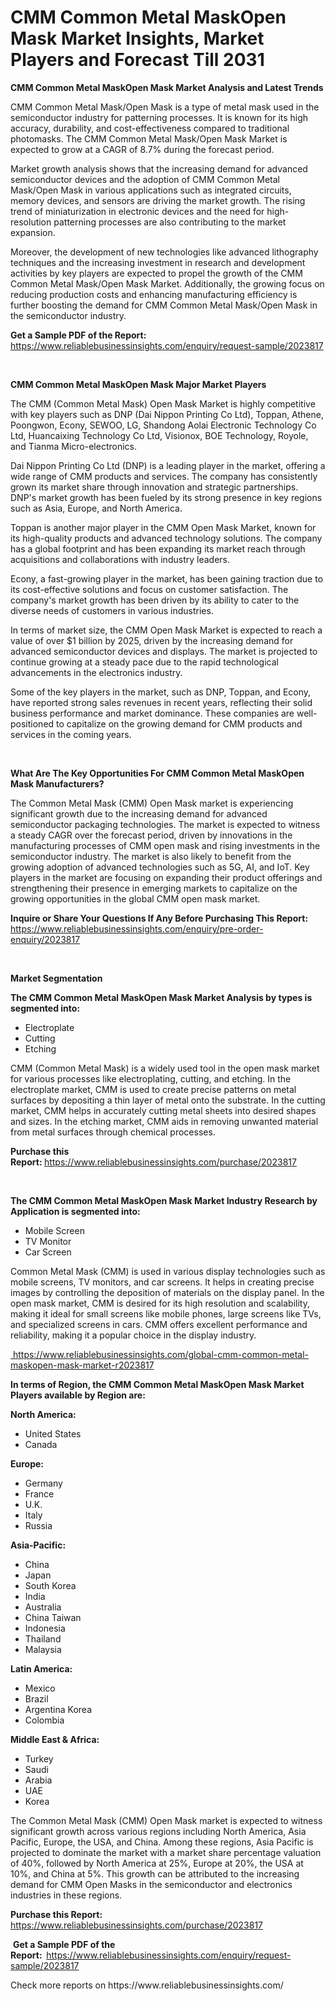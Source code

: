 <p><h1>CMM Common Metal MaskOpen Mask Market Insights, Market Players and Forecast Till 2031</h1></p><p><strong>CMM Common Metal MaskOpen Mask Market Analysis and Latest Trends</strong></p>
<p><p>CMM Common Metal Mask/Open Mask is a type of metal mask used in the semiconductor industry for patterning processes. It is known for its high accuracy, durability, and cost-effectiveness compared to traditional photomasks. The CMM Common Metal Mask/Open Mask Market is expected to grow at a CAGR of 8.7% during the forecast period.</p><p>Market growth analysis shows that the increasing demand for advanced semiconductor devices and the adoption of CMM Common Metal Mask/Open Mask in various applications such as integrated circuits, memory devices, and sensors are driving the market growth. The rising trend of miniaturization in electronic devices and the need for high-resolution patterning processes are also contributing to the market expansion.</p><p>Moreover, the development of new technologies like advanced lithography techniques and the increasing investment in research and development activities by key players are expected to propel the growth of the CMM Common Metal Mask/Open Mask Market. Additionally, the growing focus on reducing production costs and enhancing manufacturing efficiency is further boosting the demand for CMM Common Metal Mask/Open Mask in the semiconductor industry.</p></p>
<p><strong>Get a Sample PDF of the Report:&nbsp;</strong> <a href="https://www.reliablebusinessinsights.com/enquiry/request-sample/2023817">https://www.reliablebusinessinsights.com/enquiry/request-sample/2023817</a></p>
<p>&nbsp;</p>
<p><strong>CMM Common Metal MaskOpen Mask Major Market Players</strong></p>
<p><p>The CMM (Common Metal Mask) Open Mask Market is highly competitive with key players such as DNP (Dai Nippon Printing Co Ltd), Toppan, Athene, Poongwon, Econy, SEWOO, LG, Shandong Aolai Electronic Technology Co Ltd, Huancaixing Technology Co Ltd, Visionox, BOE Technology, Royole, and Tianma Micro-electronics.</p><p>Dai Nippon Printing Co Ltd (DNP) is a leading player in the market, offering a wide range of CMM products and services. The company has consistently grown its market share through innovation and strategic partnerships. DNP's market growth has been fueled by its strong presence in key regions such as Asia, Europe, and North America.</p><p>Toppan is another major player in the CMM Open Mask Market, known for its high-quality products and advanced technology solutions. The company has a global footprint and has been expanding its market reach through acquisitions and collaborations with industry leaders.</p><p>Econy, a fast-growing player in the market, has been gaining traction due to its cost-effective solutions and focus on customer satisfaction. The company's market growth has been driven by its ability to cater to the diverse needs of customers in various industries.</p><p>In terms of market size, the CMM Open Mask Market is expected to reach a value of over $1 billion by 2025, driven by the increasing demand for advanced semiconductor devices and displays. The market is projected to continue growing at a steady pace due to the rapid technological advancements in the electronics industry.</p><p>Some of the key players in the market, such as DNP, Toppan, and Econy, have reported strong sales revenues in recent years, reflecting their solid business performance and market dominance. These companies are well-positioned to capitalize on the growing demand for CMM products and services in the coming years.</p></p>
<p>&nbsp;</p>
<p><strong>What Are The Key Opportunities For CMM Common Metal MaskOpen Mask Manufacturers?</strong></p>
<p><p>The Common Metal Mask (CMM) Open Mask market is experiencing significant growth due to the increasing demand for advanced semiconductor packaging technologies. The market is expected to witness a steady CAGR over the forecast period, driven by innovations in the manufacturing processes of CMM open mask and rising investments in the semiconductor industry. The market is also likely to benefit from the growing adoption of advanced technologies such as 5G, AI, and IoT. Key players in the market are focusing on expanding their product offerings and strengthening their presence in emerging markets to capitalize on the growing opportunities in the global CMM open mask market.</p></p>
<p><strong>Inquire or Share Your Questions If Any Before Purchasing This Report:</strong> <a href="https://www.reliablebusinessinsights.com/enquiry/pre-order-enquiry/2023817">https://www.reliablebusinessinsights.com/enquiry/pre-order-enquiry/2023817</a></p>
<p>&nbsp;</p>
<p><strong>Market Segmentation</strong></p>
<p><strong>The CMM Common Metal MaskOpen Mask Market Analysis by types is segmented into:</strong></p>
<p><ul><li>Electroplate</li><li>Cutting</li><li>Etching</li></ul></p>
<p><p>CMM (Common Metal Mask) is a widely used tool in the open mask market for various processes like electroplating, cutting, and etching. In the electroplate market, CMM is used to create precise patterns on metal surfaces by depositing a thin layer of metal onto the substrate. In the cutting market, CMM helps in accurately cutting metal sheets into desired shapes and sizes. In the etching market, CMM aids in removing unwanted material from metal surfaces through chemical processes.</p></p>
<p><strong>Purchase this Report:&nbsp;</strong><a href="https://www.reliablebusinessinsights.com/purchase/2023817">https://www.reliablebusinessinsights.com/purchase/2023817</a></p>
<p>&nbsp;</p>
<p><strong>The CMM Common Metal MaskOpen Mask Market Industry Research by Application is segmented into:</strong></p>
<p><ul><li>Mobile Screen</li><li>TV Monitor</li><li>Car Screen</li></ul></p>
<p><p>Common Metal Mask (CMM) is used in various display technologies such as mobile screens, TV monitors, and car screens. It helps in creating precise images by controlling the deposition of materials on the display panel. In the open mask market, CMM is desired for its high resolution and scalability, making it ideal for small screens like mobile phones, large screens like TVs, and specialized screens in cars. CMM offers excellent performance and reliability, making it a popular choice in the display industry.</p></p>
<p><a href="https://www.reliablebusinessinsights.com/global-cmm-common-metal-maskopen-mask-market-r2023817">&nbsp;https://www.reliablebusinessinsights.com/global-cmm-common-metal-maskopen-mask-market-r2023817</a></p>
<p><strong>In terms of Region, the CMM Common Metal MaskOpen Mask Market Players available by Region are:</strong></p>
<p>
    <p> <strong> North America: </strong>
        <ul>
            <li>United States</li>
            <li>Canada</li>
        </ul>
        </p> 
    <p> <strong> Europe: </strong>
        <ul>
            <li>Germany</li>
            <li>France</li>
            <li>U.K.</li>
            <li>Italy</li>
            <li>Russia</li>
        </ul>
        </p> 
    <p> <strong> Asia-Pacific: </strong>
        <ul>
            <li>China</li>
            <li>Japan</li>
            <li>South Korea</li>
            <li>India</li>
            <li>Australia</li>
            <li>China Taiwan</li>
            <li>Indonesia</li>
            <li>Thailand</li>
            <li>Malaysia</li>
        </ul>
        </p> 
    <p> <strong> Latin America: </strong>
        <ul>
            <li>Mexico</li>
            <li>Brazil</li>
            <li>Argentina Korea</li>
            <li>Colombia</li>
        </ul>
        </p> 
    <p> <strong> Middle East & Africa: </strong>
        <ul>
            <li>Turkey</li>
            <li>Saudi</li>
            <li>Arabia</li>
            <li>UAE</li>
            <li>Korea</li>
        </ul>
    </p>
    </p>
<p><p>The Common Metal Mask (CMM) Open Mask market is expected to witness significant growth across various regions including North America, Asia Pacific, Europe, the USA, and China. Among these regions, Asia Pacific is projected to dominate the market with a market share percentage valuation of 40%, followed by North America at 25%, Europe at 20%, the USA at 10%, and China at 5%. This growth can be attributed to the increasing demand for CMM Open Masks in the semiconductor and electronics industries in these regions.</p></p>
<p><strong>Purchase this Report: </strong><a href="https://www.reliablebusinessinsights.com/purchase/2023817">https://www.reliablebusinessinsights.com/purchase/2023817</a></p>
<p>&nbsp;<strong>Get a Sample PDF of the Report:&nbsp;&nbsp;</strong><a href="https://www.reliablebusinessinsights.com/enquiry/request-sample/2023817">https://www.reliablebusinessinsights.com/enquiry/request-sample/2023817</a></p>
<p><strong></strong></p>
<p>Check more reports on https://www.reliablebusinessinsights.com/</p>